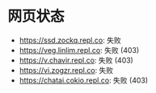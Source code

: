 # 网页状态
- https://ssd.zockq.repl.co: 失败
- https://veg.linlim.repl.co: 失败 (403)
- https://v.chavir.repl.co: 失败 (403)
- https://vi.zogzr.repl.co: 失败
- https://chatai.cokio.repl.co: 失败 (403)
